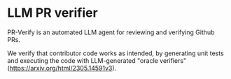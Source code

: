 # LLM PR verifier

PR-Verify is an automated LLM agent for reviewing and verifying Github PRs.

We verify that contributor code works as intended, by generating unit tests and executing the code with LLM-generated "oracle verifiers" (https://arxiv.org/html/2305.14591v3).
